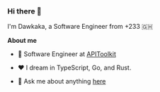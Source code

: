 ### Hi there 👋
I'm Dawkaka, a Software Engineer from +233 🇬🇭

**About me**

- 💼 Software Engineer at [APIToolkit](https://apitoolkit.io/)

- ❤️ I dream in TypeScript, Go, and Rust.

- 💬 Ask me about anything [here](https://github.com/dawkaka/dawkaka/issues)
